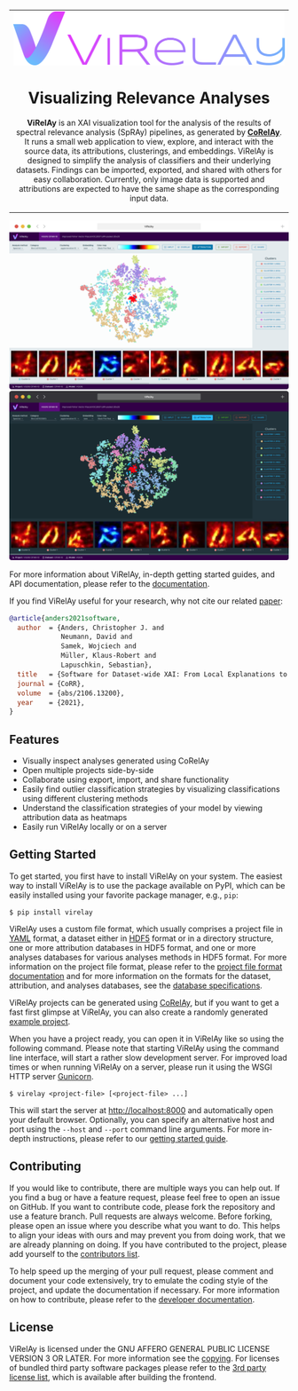 
<table align="center">
<tbody>
<tr>
<td align="center" width="1182px">

<img src="design/virelay-logo-with-title.png" alt="ViRelAy Logo"/>

# Visualizing Relevance Analyses

**ViRelAy** is an XAI visualization tool for the analysis of the results of spectral relevance analysis (SpRAy) pipelines, as generated by **[CoRelAy](https://github.com/virelay/corelay)**. It runs a small web application to view, explore, and interact with the source data, its attributions, clusterings, and embeddings. ViRelAy is designed to simplify the analysis of classifiers and their underlying datasets. Findings can be imported, exported, and shared with others for easy collaboration. Currently, only image data is supported and attributions are expected to have the same shape as the corresponding input data.

</td>
</tr>
</tbody>
</table>

![ViRelAy Light Mode UI](design/virelay-light-mode-ui.png#gh-light-mode-only)
![ViRelAy Dark Mode UI](design/virelay-dark-mode-ui.png#gh-dark-mode-only)

For more information about ViRelAy, in-depth getting started guides, and API documentation, please refer to the [documentation](https://virelay.readthedocs.io/en/latest/).

If you find ViRelAy useful for your research, why not cite our related [paper](https://arxiv.org/abs/2106.13200):

```bibtex
@article{anders2021software,
  author  = {Anders, Christopher J. and
             Neumann, David and
             Samek, Wojciech and
             Müller, Klaus-Robert and
             Lapuschkin, Sebastian},
  title   = {Software for Dataset-wide XAI: From Local Explanations to Global Insights with {Zennit}, {CoRelAy}, and {ViRelAy}},
  journal = {CoRR},
  volume  = {abs/2106.13200},
  year    = {2021},
}
```

## Features

- Visually inspect analyses generated using CoRelAy
- Open multiple projects side-by-side
- Collaborate using export, import, and share functionality
- Easily find outlier classification strategies by visualizing classifications using different clustering methods
- Understand the classification strategies of your model by viewing attribution data as heatmaps
- Easily run ViRelAy locally or on a server

## Getting Started

To get started, you first have to install ViRelAy on your system. The easiest way to install ViRelAy is to use the package available on PyPI, which can be easily installed using your favorite package manager, e.g., `pip`:

```shell
$ pip install virelay
```

ViRelAy uses a custom file format, which usually comprises a project file in [YAML](https://yaml.org/) format, a dataset either in [HDF5](https://www.hdfgroup.org/solutions/hdf5/) format or in a directory structure, one or more attribution databases in HDF5 format, and one or more analyses databases for various analyses methods in HDF5 format. For more information on the project file format, please refer to the [project file format documentation](https://virelay.readthedocs.io/en/latest/contributors-guide/project-file-format.html) and for more information on the formats for the dataset, attribution, and analyses databases, see the [database specifications](https://virelay.readthedocs.io/en/latest/contributors-guide/database-specification.html).

ViRelAy projects can be generated using [CoRelAy](https://github.com/virelay/corelay), but if you want to get a fast first glimpse at ViRelAy, you can also create a randomly generated [example project](https://virelay.readthedocs.io/en/latest/getting-started/example-project.html).

When you have a project ready, you can open it in ViRelAy like so using the following command. Please note that starting ViRelAy using the command line interface, will start a rather slow development server. For improved load times or when running ViRelAy on a server, please run it using the WSGI HTTP server [Gunicorn](https://virelay.readthedocs.io/en/latest/user-guide/using-virelay-with-gunicorn.html).

```shell
$ virelay <project-file> [<project-file> ...]
```

This will start the server at [http://localhost:8000](http://localhost:8000) and automatically open your default browser. Optionally, you can specify an alternative host and port using the `--host` and `--port` command line arguments. For more in-depth instructions, please refer to our [getting started guide](https://virelay.readthedocs.io/en/latest/getting-started/index.html).

## Contributing

If you would like to contribute, there are multiple ways you can help out. If you find a bug or have a feature request, please feel free to open an issue on GitHub. If you want to contribute code, please fork the repository and use a feature branch. Pull requests are always welcome. Before forking, please open an issue where you describe what you want to do. This helps to align your ideas with ours and may prevent you from doing work, that we are already planning on doing. If you have contributed to the project, please add yourself to the [contributors list](CONTRIBUTORS.md).

To help speed up the merging of your pull request, please comment and document your code extensively, try to emulate the coding style of the project, and update the documentation if necessary. For more information on how to contribute, please refer to the [developer documentation](https://virelay.readthedocs.io/en/latest/contributors-guide/index.html).

## License

ViRelAy is licensed under the GNU AFFERO GENERAL PUBLIC LICENSE VERSION 3 OR LATER. For more information see the [copying](COPYING). For licenses of bundled third party software packages please refer to the [3rd party license list](/source/frontend/distribution/3rdpartylicenses.txt), which is available after building the frontend.
